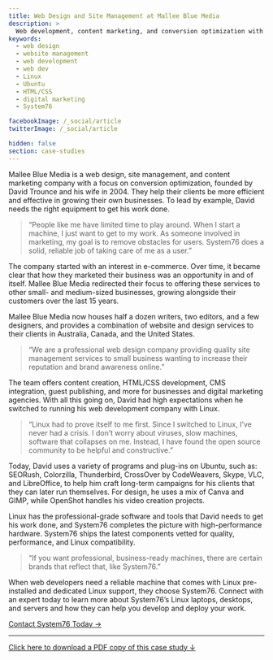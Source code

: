 ```yaml
---
title: Web Design and Site Management at Mallee Blue Media
description: >
  Web development, content marketing, and conversion optimization with Linux.
keywords:
  - web design
  - website management
  - web development
  - web dev
  - Linux
  - Ubuntu
  - HTML/CSS
  - digital marketing
  - System76

facebookImage: /_social/article
twitterImage: /_social/article

hidden: false
section: case-studies
---
```


Mallee Blue Media is a web design, site management, and content marketing
company with a focus on conversion optimization, founded by David Trounce and
his wife in 2004. They help their clients be more efficient and effective in
growing their own businesses. To lead by example, David needs the right
equipment to get his work done.

> “People like me have limited time to play around. When I start a machine, I
> just want to get to my work. As someone involved in marketing, my goal is to
> remove obstacles for users. System76 does a solid, reliable job of taking
> care of me as a user.”

The company started with an interest in e-commerce. Over time, it became clear
that how they marketed their business was an opportunity in and of itself.
Mallee Blue Media redirected their focus to offering these services to other
small- and medium-sized businesses, growing alongside their customers over the
last 15 years.

Mallee Blue Media now houses half a dozen writers, two editors, and a few
designers, and provides a combination of website and design services to their
clients in Australia, Canada, and the United States.

> “We are a professional web design company providing quality site management
> services to small business wanting to increase their reputation and brand
> awareness online.”

The team offers content creation, HTML/CSS development, CMS integration, guest
publishing, and more for businesses and digital marketing agencies. With all
this going on, David had high expectations when he switched to running his web
development company with Linux.

> “Linux had to prove itself to me first. Since I switched to Linux, I’ve
> never had a crisis. I don’t worry about viruses, slow machines, software that
> collapses on me. Instead, I have found the open source community to be
> helpful and constructive.”

Today, David uses a variety of programs and plug-ins on Ubuntu, such as:
SEORush, Colorzilla, Thunderbird, CrossOver by CodeWeavers, Skype, VLC, and
LibreOffice, to help him craft long-term campaigns for his clients that they
can later run themselves. For design, he uses a mix of Canva and GIMP, while
OpenShot handles his video creation projects.

Linux has the professional-grade software and tools that David needs to get
his work done, and System76 completes the picture with high-performance
hardware. System76 ships the latest components vetted for quality,
performance, and Linux compatibility.

> “If you want professional, business-ready machines, there are certain brands
> that reflect that, like System76.”

When web developers need a reliable machine that comes with Linux
pre-installed and dedicated Linux support, they choose System76. Connect with
an expert today to learn more about System76’s Linux laptops, desktops, and
servers and how they can help you develop and deploy your work.

[Contact System76 Today →](https://system76.com/contact/)

---

[Click here to download a PDF copy of this case study ↓](https://github.com/system76/docs/raw/gh-pages/pdfs/case-studies/system76-case-study_web-design-david-trounce-mallee.pdf)
